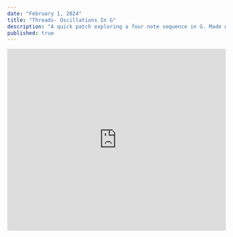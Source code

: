 ```yaml
---
date: "February 1, 2024"
title: "Threads- Oscillations In G"
description: "A quick patch exploring a four note sequence in G. Made with dual-oscillator voice of the 258t and the 'Buchla Box'"
published: true
---
```

<iframe width="100%" height="420" src="https://www.youtube.com/embed/FyxNhFro7nI?si=M4mye6L1TmRc35C7" frameborder="0" allow="accelerometer; autoplay; clipboard-write; encrypted-media; gyroscope; picture-in-picture; web-share" allowfullscreen></iframe>